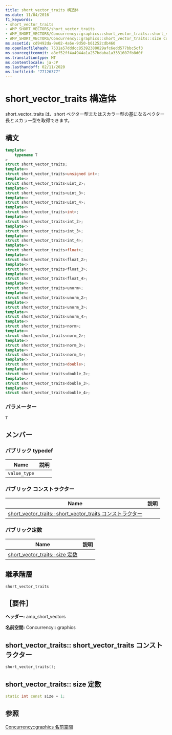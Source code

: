 ```yaml
---
title: short_vector_traits 構造体
ms.date: 11/04/2016
f1_keywords:
- short_vector_traits
- AMP_SHORT_VECTORS/short_vector_traits
- AMP_SHORT_VECTORS/Concurrency::graphics::short_vector_traits::short_vector_traits
- AMP_SHORT_VECTORS/Concurrency::graphics::short_vector_traits::size Constant
ms.assetid: cd9492da-9e02-4a6e-9d50-b61252cdb460
ms.openlocfilehash: 7531a57dddcc85392380029afc6edd577bbc5cf3
ms.sourcegitcommit: a8ef52ff4a4944a1a257bdaba1a3331607fb8d0f
ms.translationtype: MT
ms.contentlocale: ja-JP
ms.lasthandoff: 02/11/2020
ms.locfileid: "77126377"
---
```

# <a name="short_vector_traits-structure"></a>short_vector_traits 構造体

short_vector_traits は、short ベクター型またはスカラー型の基になるベクター長とスカラー型を取得できます。

## <a name="syntax"></a>構文

```cpp
template<
    typename T
>
struct short_vector_traits;
template<>
struct short_vector_traits<unsigned int>;
template<>
struct short_vector_traits<uint_2>;
template<>
struct short_vector_traits<uint_3>;
template<>
struct short_vector_traits<uint_4>;
template<>
struct short_vector_traits<int>;
template<>
struct short_vector_traits<int_2>;
template<>
struct short_vector_traits<int_3>;
template<>
struct short_vector_traits<int_4>;
template<>
struct short_vector_traits<float>;
template<>
struct short_vector_traits<float_2>;
template<>
struct short_vector_traits<float_3>;
template<>
struct short_vector_traits<float_4>;
template<>
struct short_vector_traits<unorm>;
template<>
struct short_vector_traits<unorm_2>;
template<>
struct short_vector_traits<unorm_3>;
template<>
struct short_vector_traits<unorm_4>;
template<>
struct short_vector_traits<norm>;
template<>
struct short_vector_traits<norm_2>;
template<>
struct short_vector_traits<norm_3>;
template<>
struct short_vector_traits<norm_4>;
template<>
struct short_vector_traits<double>;
template<>
struct short_vector_traits<double_2>;
template<>
struct short_vector_traits<double_3>;
template<>
struct short_vector_traits<double_4>;
```

### <a name="parameters"></a>パラメーター

`T`

## <a name="members"></a>メンバー

### <a name="public-typedefs"></a>パブリック typedef

|Name|説明|
|----------|-----------------|
|`value_type`||

### <a name="public-constructors"></a>パブリック コンストラクター

|Name|説明|
|----------|-----------------|
|[short_vector_traits:: short_vector_traits コンストラクター](#ctor)||

### <a name="public-constants"></a>パブリック定数

|Name|説明|
|----------|-----------------|
|[short_vector_traits:: size 定数](#size)||

## <a name="inheritance-hierarchy"></a>継承階層

`short_vector_traits`

## <a name="requirements"></a>［要件］

**ヘッダー:** amp_short_vectors

**名前空間:** Concurrency:: graphics

## <a name="ctor"></a>short_vector_traits:: short_vector_traits コンストラクター

```cpp
short_vector_traits();
```

## <a name="size"></a>short_vector_traits:: size 定数

```cpp
static int const size = 1;
```

## <a name="see-also"></a>参照

[Concurrency::graphics 名前空間](concurrency-graphics-namespace.md)
